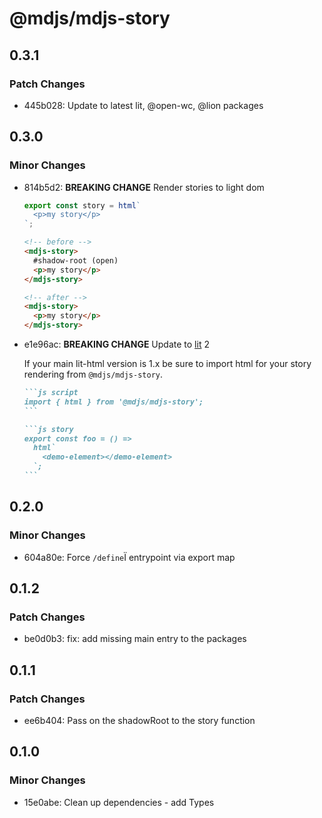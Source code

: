 # @mdjs/mdjs-story

## 0.3.1

### Patch Changes

- 445b028: Update to latest lit, @open-wc, @lion packages

## 0.3.0

### Minor Changes

- 814b5d2: **BREAKING CHANGE** Render stories to light dom

  ```js
  export const story = html`
    <p>my story</p>
  `;
  ```

  ```html
  <!-- before -->
  <mdjs-story>
    #shadow-root (open)
    <p>my story</p>
  </mdjs-story>

  <!-- after -->
  <mdjs-story>
    <p>my story</p>
  </mdjs-story>
  ```

- e1e96ac: **BREAKING CHANGE** Update to [lit](https://lit.dev/) 2

  If your main lit-html version is 1.x be sure to import html for your story rendering from `@mdjs/mdjs-story`.

  ````md
  ```js script
  import { html } from '@mdjs/mdjs-story';
  ```

  ```js story
  export const foo = () =>
    html`
      <demo-element></demo-element>
    `;
  ```
  ````

## 0.2.0

### Minor Changes

- 604a80e: Force `/define`Ï entrypoint via export map

## 0.1.2

### Patch Changes

- be0d0b3: fix: add missing main entry to the packages

## 0.1.1

### Patch Changes

- ee6b404: Pass on the shadowRoot to the story function

## 0.1.0

### Minor Changes

- 15e0abe: Clean up dependencies - add Types
